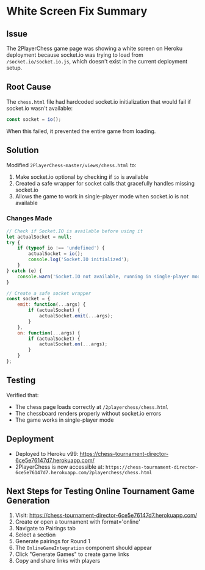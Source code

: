 # White Screen Fix Summary

## Issue
The 2PlayerChess game page was showing a white screen on Heroku deployment because socket.io was trying to load from `/socket.io/socket.io.js`, which doesn't exist in the current deployment setup.

## Root Cause
The `chess.html` file had hardcoded socket.io initialization that would fail if socket.io wasn't available:
```javascript
const socket = io();
```
When this failed, it prevented the entire game from loading.

## Solution
Modified `2PlayerChess-master/views/chess.html` to:
1. Make socket.io optional by checking if `io` is available
2. Created a safe wrapper for socket calls that gracefully handles missing socket.io
3. Allows the game to work in single-player mode when socket.io is not available

### Changes Made
```javascript
// Check if Socket.IO is available before using it
let actualSocket = null;
try {
    if (typeof io !== 'undefined') {
        actualSocket = io();
        console.log('Socket.IO initialized');
    }
} catch (e) {
    console.warn('Socket.IO not available, running in single-player mode');
}

// Create a safe socket wrapper
const socket = {
    emit: function(...args) {
        if (actualSocket) {
            actualSocket.emit(...args);
        }
    },
    on: function(...args) {
        if (actualSocket) {
            actualSocket.on(...args);
        }
    }
};
```

## Testing
Verified that:
- The chess page loads correctly at `/2playerchess/chess.html`
- The chessboard renders properly without socket.io errors
- The game works in single-player mode

## Deployment
- Deployed to Heroku v99: https://chess-tournament-director-6ce5e76147d7.herokuapp.com/
- 2PlayerChess is now accessible at: `https://chess-tournament-director-6ce5e76147d7.herokuapp.com/2playerchess/chess.html`

## Next Steps for Testing Online Tournament Game Generation
1. Visit: https://chess-tournament-director-6ce5e76147d7.herokuapp.com/
2. Create or open a tournament with format='online'
3. Navigate to Pairings tab
4. Select a section
5. Generate pairings for Round 1
6. The `OnlineGameIntegration` component should appear
7. Click "Generate Games" to create game links
8. Copy and share links with players


